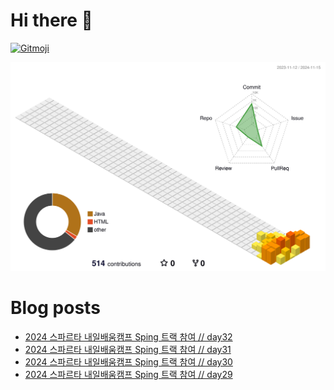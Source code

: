 # Hi there 👋
<a href="https://gitmoji.dev">
  <img
    src="https://img.shields.io/badge/gitmoji-%20😜%20😍-FFDD67.svg?style=flat-square"
    alt="Gitmoji"
  />
</a>

<!--
**chews26/chews26** is a ✨ _special_ ✨ repository because its `README.md` (this file) appears on your GitHub profile.

Here are some ideas to get you started:

- 🔭 I’m currently working on ...
- 🌱 I’m currently learning ...
- 👯 I’m looking to collaborate on ...
- 🤔 I’m looking for help with ...
- 💬 Ask me about ...
- 📫 How to reach me: ...
- 😄 Pronouns: ...
- ⚡ Fun fact: ...
-->
![](./profile-3d-contrib/profile-season-animate.svg)

# Blog posts
<!-- BLOG-POST-LIST:START -->
- [2024 스파르타 내일배움캠프 Sping 트랙 참여 // day32](https://shinelee26.tistory.com/41)
- [2024 스파르타 내일배움캠프 Sping 트랙 참여 // day31](https://shinelee26.tistory.com/40)
- [2024 스파르타 내일배움캠프 Sping 트랙 참여 // day30](https://shinelee26.tistory.com/39)
- [2024 스파르타 내일배움캠프 Sping 트랙 참여 // day29](https://shinelee26.tistory.com/38)
<!-- BLOG-POST-LIST:END -->
